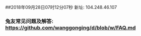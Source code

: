 ##2018年09月28日07时12分07秒 新址: 104.248.46.107
### 兔友常见问题及解答: https://github.com/wanggonging/d/blob/w/FAQ.md

